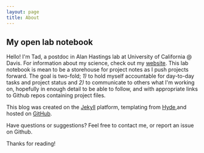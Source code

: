 ```yaml
---
layout: page
title: About
---
```



## My open lab notebook

Hello! I'm Tad, a postdoc in Alan Hastings lab at University of California @ Davis. For information about my science, check out my [website](http://taddallas.github.io). This lab notebook is mean to be a storehouse for project notes as I push projects forward. The goal is two-fold; _1)_ to hold myself accountable for day-to-day tasks and project status and _2)_ to communicate to others what I'm working on, hopefully in enough detail to be able to follow, and with appropriate links to Github repos containing project files.

This blog was created on the [Jekyll](http://jekyllrb.com) platform, templating from [Hyde](http://hyde.getpoole.com),and hosted on [GitHub](https://github.com/taddallas).

Have questions or suggestions? Feel free to contact me, or report an issue on Github.

Thanks for reading!
